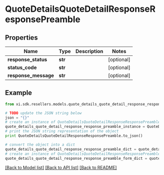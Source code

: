 # QuoteDetailsQuoteDetailResponseResponsePreamble


## Properties

Name | Type | Description | Notes
------------ | ------------- | ------------- | -------------
**response_status** | **str** |  | [optional] 
**status_code** | **str** |  | [optional] 
**response_message** | **str** |  | [optional] 

## Example

```python
from xi.sdk.resellers.models.quote_details_quote_detail_response_response_preamble import QuoteDetailsQuoteDetailResponseResponsePreamble

# TODO update the JSON string below
json = "{}"
# create an instance of QuoteDetailsQuoteDetailResponseResponsePreamble from a JSON string
quote_details_quote_detail_response_response_preamble_instance = QuoteDetailsQuoteDetailResponseResponsePreamble.from_json(json)
# print the JSON string representation of the object
print QuoteDetailsQuoteDetailResponseResponsePreamble.to_json()

# convert the object into a dict
quote_details_quote_detail_response_response_preamble_dict = quote_details_quote_detail_response_response_preamble_instance.to_dict()
# create an instance of QuoteDetailsQuoteDetailResponseResponsePreamble from a dict
quote_details_quote_detail_response_response_preamble_form_dict = quote_details_quote_detail_response_response_preamble.from_dict(quote_details_quote_detail_response_response_preamble_dict)
```
[[Back to Model list]](../README.md#documentation-for-models) [[Back to API list]](../README.md#documentation-for-api-endpoints) [[Back to README]](../README.md)


